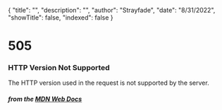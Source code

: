 {
    "title": "",
    "description": "",
    "author": "Strayfade",
    "date": "8/31/2022",
    "showTitle": false,
    "indexed": false
}
# 505
### HTTP Version Not Supported

The HTTP version used in the request is not supported by the server.

#### *from the [MDN Web Docs](https://developer.mozilla.org/en-US/docs/Web/HTTP/Status)* 
